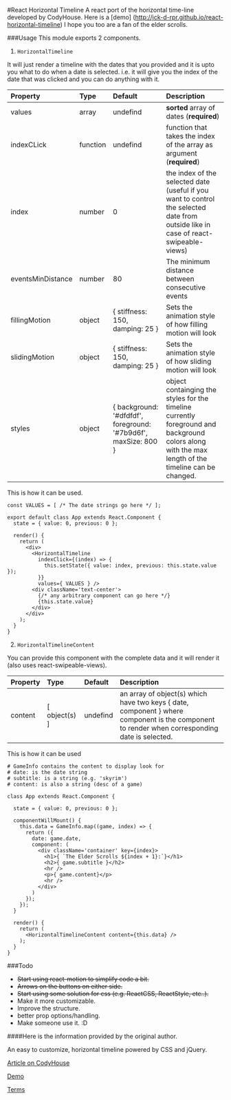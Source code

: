 #React Horizontal Timeline
A react port of the horizontal time-line developed by CodyHouse.
Here is a [demo] (http://jck-d-rpr.github.io/react-horizontal-timeline) I hope you too are a fan of the elder scrolls.

###Usage
This module exports 2 components.

1. ```HorizontalTimeline```

It will just render a timeline with the dates that you provided and it is upto you what to do when a date is selected. i.e. it will give you the index of the date that was clicked and you can do anything with it.

Property	       |	Type   	   |	Default	                    |	Description
:------------------|:--------------|:-------------------------------|:--------------------------------
 values            | array         | undefind                       | **sorted** array of dates (**required**)
 indexCLick        | function      | undefind                       | function that takes the index of the array as argument (**required**)
 index             | number        | 0                              | the index of the selected date (useful if you want to control the selected date from outside like in case of react-swipeable-views)
 eventsMinDistance | number        | 80                             | The minimum distance between consecutive events
 fillingMotion     | object        |{ stiffness: 150, damping: 25 } | Sets the animation style of how filling motion will look
 slidingMotion     | object        |{ stiffness: 150, damping: 25 } | Sets the animation style of how sliding motion will look
 styles            | object        |{ background: '#dfdfdf', foreground: '#7b9d6f', maxSize: 800 } | object containging the styles for the timeline currently foreground and background colors along with the max length of the timeline can be changed.

This is how it can be used.
```
const VALUES = [ /* The date strings go here */ ];

export default class App extends React.Component {
  state = { value: 0, previous: 0 };

  render() {
    return (
      <div>
        <HorizontalTimeline
          indexClick={(index) => {
            this.setState({ value: index, previous: this.state.value });
          }}
          values={ VALUES } />
        <div className='text-center'>
          {/* any arbitrary component can go here */}    
          {this.state.value}
        </div>
      </div>
    );
  }
}

```

2. ```HorizontalTimelineContent```

You can provide this component with the complete data and it will render it (also uses react-swipeable-views).

Property	|	Type		|	Default		|	Description
:-----------|:--------------|:--------------|:--------------------------------
 content    | [ object(s) ] | undefind      | an array of object(s) which have two keys { date, component } where component is the component to render when corresponding date is selected.

This is how it can be used
```
# GameInfo contains the content to display look for
# date: is the date string
# subtitle: is a string (e.g. 'skyrim')
# content: is also a string (desc of a game)

class App extends React.Component {

  state = { value: 0, previous: 0 };

  componentWillMount() {
    this.data = GameInfo.map((game, index) => {
      return ({
        date: game.date,
        component: (
          <div className='container' key={index}>
            <h1>{ `The Elder Scrolls ${index + 1}:`}</h1>
            <h2>{ game.subtitle }</h2>
            <hr />
            <p>{ game.content}</p>
            <hr />
          </div>
        )
      });
    });
  }

  render() {
    return (
      <HorizontalTimelineContent content={this.data} />
    );
  }
}
```

###Todo
- ~~Start using react-motion to simplify code a bit.~~
- ~~Arrows on the buttons on either side.~~
- ~~Start using some solution for css (e.g. ReactCSS, ReactStyle, etc..).~~
- Make it more customizable.
- Improve the structure.
- better prop options/handling.
- Make someone use it. :D


####Here is the information provided by the original author.

An easy to customize, horizontal timeline powered by CSS and jQuery.

[Article on CodyHouse](http://codyhouse.co/gem/horizontal-timeline/)

[Demo](https://codyhouse.co/demo/horizontal-timeline/index.html)

[Terms](http://codyhouse.co/terms/)
